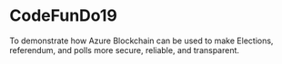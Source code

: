 # CodeFunDo19
To demonstrate how Azure Blockchain can be used to make Elections, referendum, and polls more secure, reliable, and transparent.

